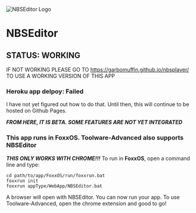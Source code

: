 ![NBSEditor Logo](https://static.wikia.nocookie.net/minecraft/images/9/9b/Note_Block.png/revision/latest?cb=20190921170620)
# NBSEditor
## STATUS: WORKING
IF NOT WORKING PLEASE GO TO https://garbomuffin.github.io/nbsplayer/ TO USE A WORKING VERSION OF THIS APP

### Heroku app delpoy: Failed
I have not yet figured out how to do that. Until then, this will continue to be hosted on Github Pages.

***FROM HERE, IT IS BETA. SOME FEATURES ARE NOT YET INTEGRATED***
### This app runs in FoxxOS. Toolware-Advanced also supports NBSEditor
***THIS ONLY WORKS WITH CHROME!!!***
To run in **FoxxOS**, open a command line and type:
```batchfile
cd path/to/app/FoxxOS/run/foxxrun.bat
foxxrun init
foxxrun appType/WebApp/NBSEditor.bat
```
A browser will open with NBSEditor. You can now run your app.
To use Toolware-Advanced, open the chrome extension and good to go!
